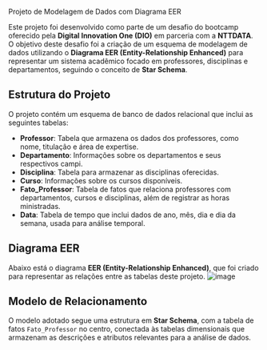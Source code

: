 Projeto de Modelagem de Dados com Diagrama EER

Este projeto foi desenvolvido como parte de um desafio do bootcamp oferecido pela **Digital Innovation One (DIO)** em parceria com a **NTTDATA**. O objetivo deste desafio foi a criação de um esquema de modelagem de dados utilizando o **Diagrama EER (Entity-Relationship Enhanced)** para representar um sistema acadêmico focado em professores, disciplinas e departamentos, seguindo o conceito de **Star Schema**.

## Estrutura do Projeto

O projeto contém um esquema de banco de dados relacional que inclui as seguintes tabelas:

- **Professor**: Tabela que armazena os dados dos professores, como nome, titulação e área de expertise.
- **Departamento**: Informações sobre os departamentos e seus respectivos campi.
- **Disciplina**: Tabela para armazenar as disciplinas oferecidas.
- **Curso**: Informações sobre os cursos disponíveis.
- **Fato_Professor**: Tabela de fatos que relaciona professores com departamentos, cursos e disciplinas, além de registrar as horas ministradas.
- **Data**: Tabela de tempo que inclui dados de ano, mês, dia e dia da semana, usada para análise temporal.

## Diagrama EER

Abaixo está o diagrama **EER (Entity-Relationship Enhanced)**, que foi criado para representar as relações entre as tabelas deste projeto.
![image](https://github.com/user-attachments/assets/c6178cde-796c-4cd3-b71d-58645b98109a)


## Modelo de Relacionamento

O modelo adotado segue uma estrutura em **Star Schema**, com a tabela de fatos `Fato_Professor` no centro, conectada às tabelas dimensionais que armazenam as descrições e atributos relevantes para a análise de dados.



